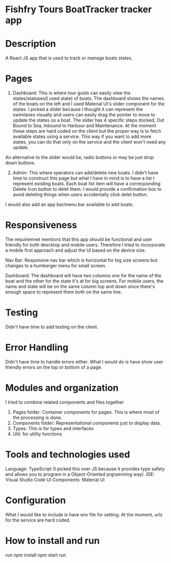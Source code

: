 # Fishfry Tours BoatTracker tracker app

# Description

A React JS app that is used to track or manage boats states.

# Pages

1. Dashboard: This is where tour guids can easily view the states/statuses(I used state) of boats. The dashboard shows the names of the boats on the left and I used Material UI's slider component for the states. I picked a slider because I thought it can represent the swimlanes visually and users can easily drag the pointer to move to update the states os a boat.  The slider has 4 specific steps docked, Out Bound to Sea, Inbound to Harbour and Maintenance. At the moment these steps are hard coded on the client but the proper way is to fetch available states using a service. This way if you want to add more states, you can do that only on the service and the client won't need any update.

An alternative to the slider would be, radio buttons or may be just drop down buttons. 

2. Admin: This where operators can add/delete new boats. I didn't have time to construct this page but what I have in mind is to have a list t represent existing boats. Each boat list item will have a correcponding Delete Icon button to delet them. I would provide a confirmation box to avoid deleting things when users accidentally click delet button.

I would also add an app bar/menu bar available to add boats.
             
# Responsiveness

The requiremnet mentions that this app should be functional and user friendly for both descktop and mobile users. Therefore I tried to incorporate a mobile first approach and adjust the UI based on the device size.

Nav Bar: Responsive nav bar which is horizontal for big size screens but changes to a humberger menu for small screen.

Dashboard: The dashboard will have two columns one for the name of the boat and the other for the state it's at for big screens. For mobile users, the name and state will be on the same column top and down since there's enough space to represent them both on the same line.

  
 # Testing
 
Didn't have time to add testing on the client. 

 # Error Handling
 
Didn't have time to handle errors either. What I would do is have show user friendly errors on the top or bottom of a page.
 
 # Modules and organization
  
   I tried to combine related components and files together
   
   1. Pages folder: Container components for pages. This is where most of the processing is done.
   2. Components folder: Representational components just to display data.
   3. Types: This is for types and interfaces
   4. Util: for utility functions
 
 # Tools and technologies used
   
   Language: TypeScript (I picked this over JS because it provides type safety and allows you to program in a Object-Oriented prgramming way).
   IDE: Visual Studio Code
   UI Components: Material UI
   
 # Configuration 
 
 What I would like to include is have env file for setting. At the moment, urls for the service are hard coded.
 
 # How to install and run
 
 run npm install
     npm start run
